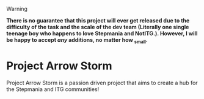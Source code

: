 >[!WARNING]
>**There is no guarantee that this project will ever get released due to the difficulty of the task and the scale of the dev team (Literally one single teenage boy who happens to love Stepmania and NotITG.). However, I will be happy to accept _any_ additions, no matter how <sub>small</sub>.**

# **Project Arrow Storm**
Project Arrow Storm is a passion driven project that aims to create a hub for the Stepmania and ITG communities!

